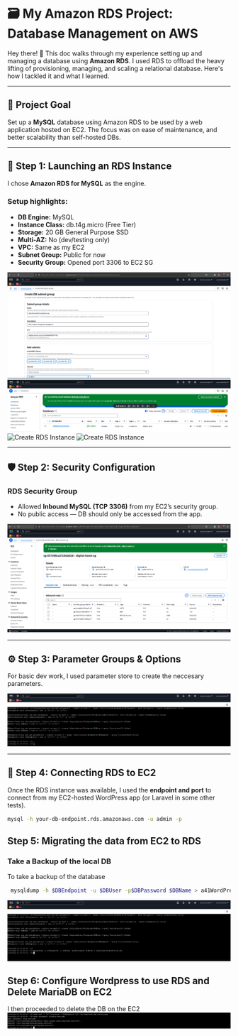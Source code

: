 # 🗃️ My Amazon RDS Project: Database Management on AWS

Hey there! 👋 This doc walks through my experience setting up and managing a database using **Amazon RDS**. I used RDS to offload the heavy lifting of provisioning, managing, and scaling a relational database. Here's how I tackled it and what I learned.

---

## 🎯 Project Goal

Set up a **MySQL** database using Amazon RDS to be used by a web application hosted on EC2. The focus was on ease of maintenance, and better scalability than self-hosted DBs.

---

## 🧱 Step 1: Launching an RDS Instance

I chose **Amazon RDS for MySQL** as the engine.

### Setup highlights:

- **DB Engine:** MySQL
- **Instance Class:** db.t4g.micro (Free Tier)
- **Storage:** 20 GB General Purpose SSD
- **Multi-AZ:** No (dev/testing only)
- **VPC:** Same as my EC2
- **Subnet Group:** Public for now
- **Security Group:** Opened port 3306 to EC2 SG

![Create RDS Subnet Group](img/rds-subnet-group-settings.png)
![Create RDS Database](img/rds-database.png)
![Create RDS Instance](images/create-rds-instance.png)
![Create RDS Instance](images/create-rds-instance.png)

---

## 🛡️ Step 2: Security Configuration

### RDS Security Group

- Allowed **Inbound MySQL (TCP 3306)** from my EC2’s security group.
- No public access — DB should only be accessed from the app.


![RDS Security Group](img/rds-sg.png)

---

## ⚙️ Step 3: Parameter Groups & Options

For basic dev work, I used parameter store to create the neccesary parameters.

![RDS Parameter Store](img/rds-parameter-ssh.png)


---

## 🔗 Step 4: Connecting RDS to EC2

Once the RDS instance was available, I used the **endpoint and port** to connect from my EC2-hosted WordPress app (or Laravel in some other tests).

```bash
mysql -h your-db-endpoint.rds.amazonaws.com -u admin -p

```

## Step 5: Migrating the data from EC2 to RDS

### Take a Backup of the local DB
To take a backup of the database 
```bash
 mysqldump -h $DBEndpoint -u $DBUser -p$DBPassword $DBName > a41WordPress. sql
```
![Backup](img/rds-mysqldump.png)


## Step 6: Configure Wordpress to use RDS and Delete MariaDB on EC2
I then proceeded to delete the DB on the EC2
![Delete MariaDB](img/rds-disable-maria.png)

